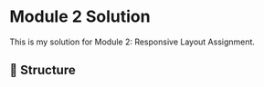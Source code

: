 # Module 2 Solution

This is my solution for Module 2: Responsive Layout Assignment.

## 📂 Structure
